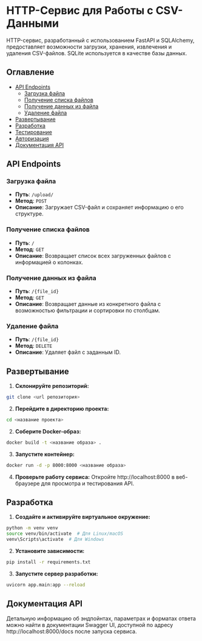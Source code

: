 # HTTP-Сервис для Работы с CSV-Данными

HTTP-сервис, разработанный с использованием FastAPI и SQLAlchemy, предоставляет возможности загрузки, хранения, извлечения и удаления CSV-файлов. SQLite используется в качестве базы данных.

## Оглавление

- [API Endpoints](#api-endpoints)
  - [Загрузка файла](#загрузка-файла)
  - [Получение списка файлов](#получение-списка-файлов)
  - [Получение данных из файла](#получение-данных-из-файла)
  - [Удаление файла](#удаление-файла)
- [Развертывание](#развертывание)
- [Разработка](#разработка)
- [Тестирование](#тестирование)
- [Авторизация](#авторизация)
- [Документация API](#документация-api)

## API Endpoints

### Загрузка файла

- **Путь**: `/upload/`
- **Метод**: `POST`
- **Описание**: Загружает CSV-файл и сохраняет информацию о его структуре.

### Получение списка файлов

- **Путь**: `/`
- **Метод**: `GET`
- **Описание**: Возвращает список всех загруженных файлов с информацией о колонках.

### Получение данных из файла

- **Путь**: `/{file_id}`
- **Метод**: `GET`
- **Описание**: Возвращает данные из конкретного файла с возможностью фильтрации и сортировки по столбцам.

### Удаление файла

- **Путь**: `/{file_id}`
- **Метод**: `DELETE`
- **Описание**: Удаляет файл с заданным ID.

## Развертывание

1. **Склонируйте репозиторий:**
```sh
git clone <url репозитория>
```
2. **Перейдите в директорию проекта:**
```sh
cd <название проекта>
```
2. **Соберите Docker-образ:**
```sh
docker build -t <название образа> .
```
3. **Запустите контейнер:**
```sh
docker run -d -p 8000:8000 <название образа>
```
4. **Проверьте работу сервиса:**
Откройте http://localhost:8000 в веб-браузере для просмотра и тестирования API.
## Разработка
1. **Создайте и активируйте виртуальное окружение:**
```sh
python -m venv venv
source venv/bin/activate  # Для Linux/macOS
venv\Scripts\activate  # Для Windows
```
2. **Установите зависимости:**
```sh
pip install -r requirements.txt
```
3. **Запустите сервер разработки:**
```sh
uvicorn app.main:app --reload
```
## Документация API
Детальную информацию об эндпойнтах, параметрах и форматах ответа можно найти в документации Swagger UI, доступной по адресу http://localhost:8000/docs после запуска сервиса.

